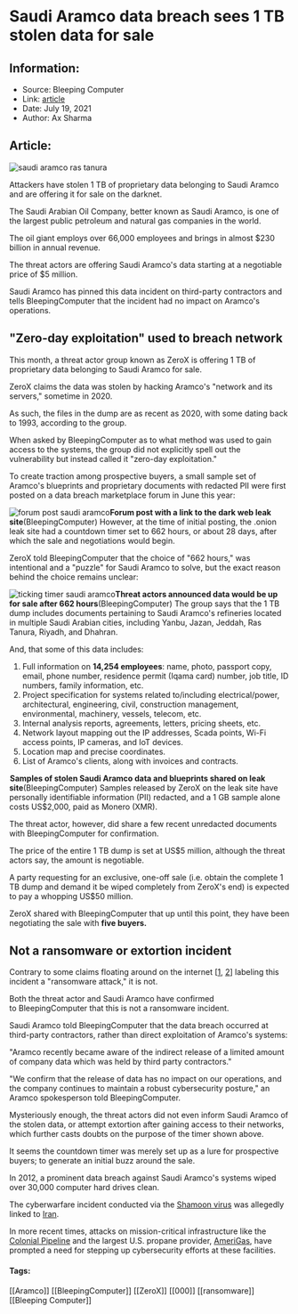 # Saudi Aramco data breach sees 1 TB stolen data for sale
### 

## Information:
+ Source: Bleeping Computer
+ Link: [article](https://www.bleepingcomputer.com/news/security/saudi-aramco-data-breach-sees-1-tb-stolen-data-for-sale/)
+ Date: July 19, 2021
+ Author: Ax Sharma


## Article:
![saudi aramco ras tanura](https://www.bleepstatic.com/content/hl-images/2021/07/19/saudi-aramco-ras-tanura-plant.jpeg)


Attackers have stolen 1 TB of proprietary data belonging to Saudi Aramco and are offering it for sale on the darknet.


The Saudi Arabian Oil Company, better known as Saudi Aramco, is one of the largest public petroleum and natural gas companies in the world.


The oil giant employs over 66,000 employees and brings in almost $230 billion in annual revenue.


The threat actors are offering Saudi Aramco's data starting at a negotiable price of $5 million.


Saudi Aramco has pinned this data incident on third-party contractors and tells BleepingComputer that the incident had no impact on Aramco's operations.


"Zero-day exploitation" used to breach network
----------------------------------------------


This month, a threat actor group known as ZeroX is offering 1 TB of proprietary data belonging to Saudi Aramco for sale.


ZeroX claims the data was stolen by hacking Aramco's "network and its servers," sometime in 2020.


As such, the files in the dump are as recent as 2020, with some dating back to 1993, according to the group.


When asked by BleepingComputer as to what method was used to gain access to the systems, the group did not explicitly spell out the vulnerability but instead called it "zero-day exploitation."


To create traction among prospective buyers, a small sample set of Aramco's blueprints and proprietary documents with redacted PII were first posted on a data breach marketplace forum in June this year:



![forum post saudi aramco](https://www.bleepstatic.com/images/news/u/1164866/2021/Jul-2021/saudi-aramco-data-breach/forum-post-saudi-aramco.jpg)**Forum post with a link to the dark web leak site**(BleepingComputer)
However, at the time of initial posting, the .onion leak site had a countdown timer set to 662 hours, or about 28 days, after which the sale and negotiations would begin.


ZeroX told BleepingComputer that the choice of "662 hours," was intentional and a "puzzle" for Saudi Aramco to solve, but the exact reason behind the choice remains unclear:



![ticking timer saudi aramco](https://www.bleepstatic.com/images/news/u/1164866/2021/Jul-2021/saudi-aramco-data-breach/aramco-timer.jpg)**Threat actors announced data would be up for sale after 662 hours**(BleepingComputer)
The group says that the 1 TB dump includes documents pertaining to Saudi Aramco's refineries located in multiple Saudi Arabian cities, including Yanbu, Jazan, Jeddah, Ras Tanura, Riyadh, and Dhahran.


And, that some of this data includes:


1. Full information on **14,254 employees**: name, photo, passport copy, email, phone number, residence permit (Iqama card) number, job title, ID numbers, family information, etc.
2. Project specification for systems related to/including electrical/power, architectural, engineering, civil, construction management, environmental, machinery, vessels, telecom, etc.
3. Internal analysis reports, agreements, letters, pricing sheets, etc.
4. Network layout mapping out the IP addresses, Scada points, Wi-Fi access points, IP cameras, and IoT devices.
5. Location map and precise coordinates.
6. List of Aramco's clients, along with invoices and contracts.



![saudi aramco leak site](data:image/gif;base64,R0lGODlhAQABAAAAACH5BAEKAAEALAAAAAABAAEAAAICTAEAOw==)**Samples of stolen Saudi Aramco data and blueprints shared on leak site**(BleepingComputer)
Samples released by ZeroX on the leak site have personally identifiable information (PII) redacted, and a 1 GB sample alone costs US$2,000, paid as Monero (XMR).


The threat actor, however, did share a few recent unredacted documents with BleepingComputer for confirmation.


The price of the entire 1 TB dump is set at US$5 million, although the threat actors say, the amount is negotiable.


A party requesting for an exclusive, one-off sale (i.e. obtain the complete 1 TB dump and demand it be wiped completely from ZeroX's end) is expected to pay a whopping US$50 million.


ZeroX shared with BleepingComputer that up until this point, they have been negotiating the sale with **five buyers.**


Not a ransomware or extortion incident
--------------------------------------


Contrary to some claims floating around on the internet [[1](https://twitter.com/ido_cohen2/status/1416825104990867456), [2](http://web.archive.org/web/20210719102055/https://darkfeed.io/)] labeling this incident a "ransomware attack," it is not.


Both the threat actor and Saudi Aramco have confirmed to BleepingComputer that this is not a ransomware incident.


Saudi Aramco told BleepingComputer that the data breach occurred at third-party contractors, rather than direct exploitation of Aramco's systems:


"Aramco recently became aware of the indirect release of a limited amount of company data which was held by third party contractors."


"We confirm that the release of data has no impact on our operations, and the company continues to maintain a robust cybersecurity posture," an Aramco spokesperson told BleepingComputer.


Mysteriously enough, the threat actors did not even inform Saudi Aramco of the stolen data, or attempt extortion after gaining access to their networks, which further casts doubts on the purpose of the timer shown above.


It seems the countdown timer was merely set up as a lure for prospective buyers; to generate an initial buzz around the sale.


In 2012, a prominent data breach against Saudi Aramco's systems wiped over 30,000 computer hard drives clean.


The cyberwarfare incident conducted via the [Shamoon virus](https://www.bleepingcomputer.com/news/security/shamoon-disk-wiping-malware-re-emerges-with-a-third-variant/) was allegedly linked to [Iran](https://www.bleepingcomputer.com/news/security/shamoon-disk-wiping-malware-upgraded-with-ransomware-module/).


In more recent times, attacks on mission-critical infrastructure like the [Colonial Pipeline](https://www.bleepingcomputer.com/news/security/colonial-pipeline-restores-operations-5-million-ransom-demanded/) and the largest U.S. propane provider, [AmeriGas](https://www.bleepingcomputer.com/news/security/largest-us-propane-distributor-discloses-8-second-data-breach/), have prompted a need for stepping up cybersecurity efforts at these facilities.




#### Tags:
[[Aramco]] [[BleepingComputer]] [[ZeroX]] [[000]] [[ransomware]] [[Bleeping Computer]]
